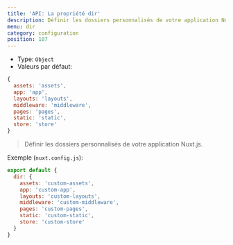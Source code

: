 ```yaml
---
title: 'API: La propriété dir'
description: Définir les dossiers personnalisés de votre application Nuxt.js.
menu: dir
category: configuration
position: 107
---
```


- Type: `Object`
- Valeurs par défaut:

```js
{
  assets: 'assets',
  app: 'app',
  layouts: 'layouts',
  middleware: 'middleware',
  pages: 'pages',
  static: 'static',
  store: 'store'
}
```

> Définir les dossiers personnalisés de votre application Nuxt.js.

Exemple (`nuxt.config.js`):

```js
export default {
  dir: {
    assets: 'custom-assets',
    app: 'custom-app',
    layouts: 'custom-layouts',
    middleware: 'custom-middleware',
    pages: 'custom-pages',
    static: 'custom-static',
    store: 'custom-store'
  }
}
```
